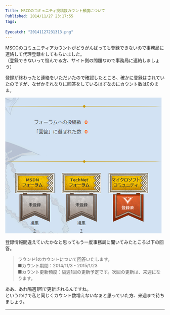 ```yaml
---
Title: MSCCのコミュニティ投稿数カウント頻度について
Published: 2014/11/27 23:17:55
Tags:

Eyecatch: "20141127231313.png"
---
```

<p>MSCCのコミュニティアカウントがどうがんばっても登録できないので事務局に連絡して代理登録をしてもらいました。<br/>
（登録できないって悩んでる方、サイト側の問題なので事務局に連絡しましょう）</p>

<p>登録が終わったと連絡をいただいたので確認したところ、確かに登録はされていたのですが、なぜかそれなりに回答をしているはずなのにカウント数は0のまま。</p>

<p><span itemscope itemtype="http://schema.org/Photograph"><img src="20141127231313.png" alt="f:id:Ovis:20141127231313p:plain" title="f:id:Ovis:20141127231313p:plain" class="hatena-fotolife" itemprop="image"></span></p>


<p>登録情報間違えていたかなと思ってもう一度事務局に聞いてみたところ以下の回答。</p>

<blockquote><p>ラウンド1のカウントについて回答いたします。<br/>
■カウント期間：2014/11/3 - 2015/1/23<br/>
■カウント更新頻度：隔週1回の更新予定です。次回の更新は、来週になります。</p></blockquote>

<p>ああ、あれ隔週1回で更新されるんですね。<br/>
というわけで私と同じくカウント数増えないなぁと思っていた方、来週まで待ちましょう。</p>

***